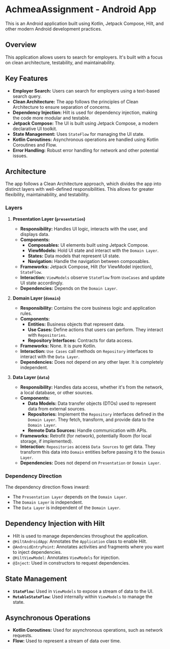 # AchmeaAssignment - Android App

This is an Android application built using Kotlin, Jetpack Compose, Hilt, and other modern Android development practices.

## Overview

This application allows users to search for employers. It's built with a focus on clean architecture, testability, and maintainability.

## Key Features

*   **Employer Search:** Users can search for employers using a text-based search query.
*   **Clean Architecture:** The app follows the principles of Clean Architecture to ensure separation of concerns.
*   **Dependency Injection:** Hilt is used for dependency injection, making the code more modular and testable.
*   **Jetpack Compose:** The UI is built using Jetpack Compose, a modern declarative UI toolkit.
*   **State Management:** Uses `StateFlow` for managing the UI state.
*   **Kotlin Coroutines:** Asynchronous operations are handled using Kotlin Coroutines and Flow.
*   **Error Handling:** Robust error handling for network and other potential issues.

## Architecture

The app follows a Clean Architecture approach, which divides the app into distinct layers with well-defined responsibilities. This allows for greater flexibility, maintainability, and testability.

### Layers

1.  **Presentation Layer (`presentation`)**

    *   **Responsibility:** Handles UI logic, interacts with the user, and displays data.
    *   **Components:**
        *   **Composables:** UI elements built using Jetpack Compose.
        *   **ViewModels:** Hold UI state and interact with the `Domain Layer`.
        *   **States:** Data models that represent UI state.
        * **Navigation:** Handle the navigation between composables.
    *   **Frameworks:** Jetpack Compose, Hilt (for ViewModel injection), `StateFlow`.
    *   **Interaction:** `ViewModels` observe `StateFlow` from `UseCases` and update UI state accordingly.
    *   **Dependencies:** Depends on the `Domain Layer`.
2.  **Domain Layer (`domain`)**

    *   **Responsibility:** Contains the core business logic and application rules.
    *   **Components:**
        *   **Entities:** Business objects that represent data.
        *   **Use Cases:** Define actions that users can perform. They interact with `Repositories`.
        *   **Repository Interfaces:** Contracts for data access.
    *   **Frameworks:** None. It is pure Kotlin.
    *   **Interaction:** `Use Cases` call methods on `Repository` interfaces to interact with the `Data Layer`.
    *   **Dependencies:** Does not depend on any other layer. It is completely independent.
3.  **Data Layer (`data`)**

    *   **Responsibility:** Handles data access, whether it's from the network, a local database, or other sources.
    *   **Components:**
        *   **Data Models:** Data transfer objects (DTOs) used to represent data from external sources.
        *   **Repositories:** Implement the `Repository` interfaces defined in the `Domain Layer`. They fetch, transform, and provide data to the `Domain Layer`.
        *   **Remote Data Sources:** Handle communication with APIs.
    *   **Frameworks:** Retrofit (for network), potentially Room (for local storage, if implemented).
    *   **Interaction:** `Repositories` access `Data Sources` to get data. They transform this data into `Domain` entities before passing it to the `Domain Layer`.
    *   **Dependencies:** Does not depend on `Presentation` or `Domain Layer`.

### Dependency Direction

The dependency direction flows inward:

*   The `Presentation Layer` depends on the `Domain Layer`.
*   The `Domain Layer` is independent.
*   The `Data Layer` is independent of the `Domain Layer`.

## Dependency Injection with Hilt

*   Hilt is used to manage dependencies throughout the application.
*   `@HiltAndroidApp`: Annotates the `Application` class to enable Hilt.
*   `@AndroidEntryPoint`: Annotates activities and fragments where you want to inject dependencies.
*   `@HiltViewModel`: Annotates `ViewModels` for injection.
*   `@Inject`: Used in constructors to request dependencies.

## State Management

*   **`StateFlow`:** Used in `ViewModels` to expose a stream of data to the UI.
*   **`MutableStateFlow`:** Used internally within `ViewModels` to manage the state.

## Asynchronous Operations

*   **Kotlin Coroutines:** Used for asynchronous operations, such as network requests.
*   **Flow:** Used to represent a stream of data over time.